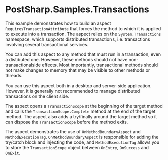 # PostSharp.Samples.Transactions

This example demonstrates how to build an aspect `RequiresTransactionAttribute` that forces the method to which it is applied
to execute into a transaction. The aspect relies on the `System.Transactions` namespace, which supports distributed transactions,
i.e. transactions involving several transactional services. 

You can add this aspect to any method that must run in a transaction, even a distibuted one. However, these methods should not
have non-transactionalside effects. Most importantly, transactional methods should not make changes to memory that may be visible
to other methods or threads.

You can use this aspect both in a desktop and server-side application. However, it is generally not recommended to 
manage distributed transactions on the client side.

The aspect opens a `TransactionScope` at the beginning of the target method and calls the 
`TransactionScope.Complete` method at the end of the target method. The aspect also adds a try/finally around the target method
so it can dispose the `TransactionScope` before the method exits.

The aspect demonstrates the use of `OnMethodBoundaryAspect` and `MethodExecutionTag`. `OnMethodBoundaryAspect` is responsible
for adding the try/catch block and injecting the code, and `MethodExecutionTag` allows you to store the `TransactionScope`
object between `OnEntry`, `OnSuccess` and `OnExit`.
